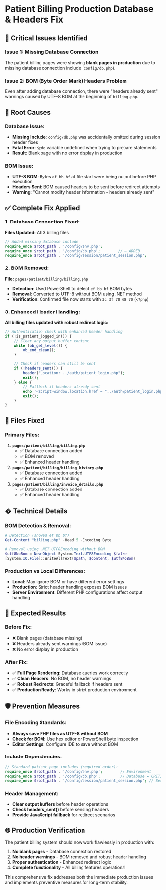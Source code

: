 # Patient Billing Production Database & Headers Fix

## 🚨 **Critical Issues Identified**

### **Issue 1: Missing Database Connection**
The patient billing pages were showing **blank pages in production** due to missing database connection include (`config/db.php`).

### **Issue 2: BOM (Byte Order Mark) Headers Problem**
Even after adding database connection, there were "headers already sent" warnings caused by UTF-8 BOM at the beginning of `billing.php`.

## 🔧 **Root Causes**

### **Database Issue:**
- **Missing Include**: `config/db.php` was accidentally omitted during session header fixes
- **Fatal Error**: `$pdo` variable undefined when trying to prepare statements
- **Result**: Blank page with no error display in production

### **BOM Issue:**
- **UTF-8 BOM**: Bytes `ef bb bf` at file start were being output before PHP execution
- **Headers Sent**: BOM caused headers to be sent before redirect attempts
- **Warning**: "Cannot modify header information - headers already sent"

## ✅ **Complete Fix Applied**

### **1. Database Connection Fixed:**
**Files Updated:** All 3 billing files
```php
// Added missing database include
require_once $root_path . '/config/env.php';
require_once $root_path . '/config/db.php';        // ← ADDED
require_once $root_path . '/config/session/patient_session.php';
```

### **2. BOM Removed:**
**File:** `pages/patient/billing/billing.php`
- **Detection**: Used PowerShell to detect `ef bb bf` BOM bytes
- **Removal**: Converted to UTF-8 without BOM using .NET method
- **Verification**: Confirmed file now starts with `3c 3f 70 68 70` (`<?php`)

### **3. Enhanced Header Handling:**
**All billing files updated with robust redirect logic:**
```php
// Authentication check with enhanced header handling
if (!is_patient_logged_in()) {
    // Clear any output buffer content
    while (ob_get_level()) {
        ob_end_clean();
    }
    
    // Check if headers can still be sent
    if (!headers_sent()) {
        header("Location: ../auth/patient_login.php");
        exit();
    } else {
        // Fallback if headers already sent
        echo '<script>window.location.href = "../auth/patient_login.php";</script>';
        exit();
    }
}
```

## 🎯 **Files Fixed**

### **Primary Files:**
1. **`pages/patient/billing/billing.php`**
   - ✅ Database connection added
   - ✅ BOM removed 
   - ✅ Enhanced header handling
2. **`pages/patient/billing/billing_history.php`**
   - ✅ Database connection added
   - ✅ Enhanced header handling
3. **`pages/patient/billing/invoice_details.php`**
   - ✅ Database connection added
   - ✅ Enhanced header handling

## � **Technical Details**

### **BOM Detection & Removal:**
```powershell
# Detection (showed ef bb bf)
Get-Content "billing.php" -Head 5 -Encoding Byte

# Removal using .NET UTF8Encoding without BOM
$utf8NoBom = New-Object System.Text.UTF8Encoding $false
[System.IO.File]::WriteAllText($path, $content, $utf8NoBom)
```

### **Production vs Local Differences:**
- **Local**: May ignore BOM or have different error settings
- **Production**: Strict header handling exposes BOM issues
- **Server Environment**: Different PHP configurations affect output handling

## 🚀 **Expected Results**

### **Before Fix:**
- ❌ Blank pages (database missing)
- ❌ Headers already sent warnings (BOM issue)
- ❌ No error display in production

### **After Fix:**
- ✅ **Full Page Rendering**: Database queries work correctly
- ✅ **Clean Headers**: No BOM, no header warnings
- ✅ **Robust Redirects**: Graceful fallback if headers sent
- ✅ **Production Ready**: Works in strict production environment

## 🛡️ **Prevention Measures**

### **File Encoding Standards:**
- **Always save PHP files as UTF-8 without BOM**
- **Check for BOM**: Use hex editor or PowerShell byte inspection
- **Editor Settings**: Configure IDE to save without BOM

### **Include Dependencies:**
```php
// Standard patient page includes (required order):
require_once $root_path . '/config/env.php';        // Environment
require_once $root_path . '/config/db.php';         // Database ← CRITICAL
require_once $root_path . '/config/session/patient_session.php'; // Session
```

### **Header Management:**
- **Clear output buffers** before header operations
- **Check headers_sent()** before sending headers
- **Provide JavaScript fallback** for redirect scenarios

## 🌐 **Production Verification**

The patient billing system should now work flawlessly in production with:
1. **No blank pages** - Database connection restored
2. **No header warnings** - BOM removed and robust header handling
3. **Proper authentication** - Enhanced redirect logic
4. **Complete functionality** - All billing features operational

This comprehensive fix addresses both the immediate production issues and implements preventive measures for long-term stability.
